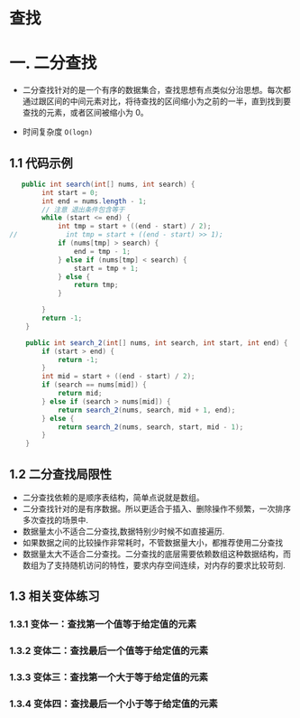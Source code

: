 # 查找





# 一. 二分查找  

- 二分查找针对的是一个有序的数据集合，查找思想有点类似分治思想。每次都通过跟区间的中间元素对比，将待查找的区间缩小为之前的一半，直到找到要查找的元素，或者区间被缩小为 0。

- 时间复杂度 `O(logn)`

## 1.1 代码示例

```java
   public int search(int[] nums, int search) {
        int start = 0;
        int end = nums.length - 1;
        // 注意 退出条件包含等于
        while (start <= end) {
            int tmp = start + ((end - start) / 2);
//            int tmp = start + ((end - start) >> 1);
            if (nums[tmp] > search) {
                end = tmp - 1;
            } else if (nums[tmp] < search) {
                start = tmp + 1;
            } else {
                return tmp;
            }

        }
        return -1;
    }

    public int search_2(int[] nums, int search, int start, int end) {
        if (start > end) {
            return -1;
        }
        int mid = start + ((end - start) / 2);
        if (search == nums[mid]) {
            return mid;
        } else if (search > nums[mid]) {
            return search_2(nums, search, mid + 1, end);
        } else {
            return search_2(nums, search, start, mid - 1);
        }
    }
```

## 1.2 二分查找局限性

- 二分查找依赖的是顺序表结构，简单点说就是数组。
- 二分查找针对的是有序数据。所以更适合于插入、删除操作不频繁，一次排序多次查找的场景中.
- 数据量太小不适合二分查找,数据特别少时候不如直接遍历.
- 如果数据之间的比较操作非常耗时，不管数据量大小，都推荐使用二分查找
- 数据量太大不适合二分查找。二分查找的底层需要依赖数组这种数据结构，而数组为了支持随机访问的特性，要求内存空间连续，对内存的要求比较苛刻.


## 1.3 相关变体练习


### 1.3.1 变体一：查找第一个值等于给定值的元素


### 1.3.2 变体二：查找最后一个值等于给定值的元素

### 1.3.3 变体三：查找第一个大于等于给定值的元素

### 1.3.4 变体四：查找最后一个小于等于给定值的元素